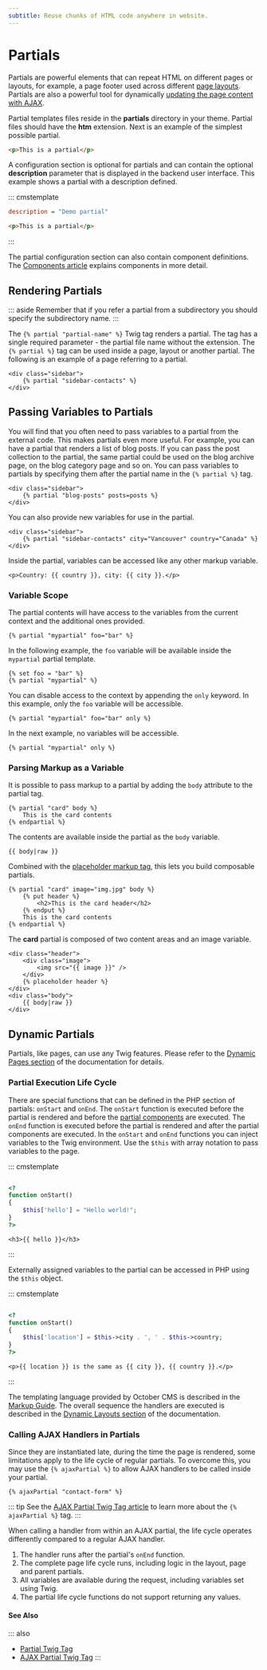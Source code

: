 ```yaml
---
subtitle: Reuse chunks of HTML code anywhere in website.
---
```

# Partials

Partials are powerful elements that can repeat HTML on different pages or layouts, for example, a page footer used across different [page layouts](./layouts.md). Partials are also a powerful tool for dynamically [updating the page content with AJAX](../ajax/update-partials.md).

Partial templates files reside in the **partials** directory in your theme. Partial files should have the **htm** extension. Next is an example of the simplest possible partial.

```html
<p>This is a partial</p>
```

A configuration section is optional for partials and can contain the optional **description** parameter that is displayed in the backend user interface. This example shows a partial with a description defined.

::: cmstemplate
```ini
description = "Demo partial"
```
```html
<p>This is a partial</p>
```
:::

The partial configuration section can also contain component definitions. The [Components article](./components.md) explains components in more detail.

## Rendering Partials

::: aside
Remember that if you refer a partial from a subdirectory you should specify the subdirectory name.
:::

The `{% partial "partial-name" %}` Twig tag renders a partial. The tag has a single required parameter - the partial file name without the extension. The `{% partial %}` tag can be used inside a page, layout or another partial. The following is an example of a page referring to a partial.

```twig
<div class="sidebar">
    {% partial "sidebar-contacts" %}
</div>
```

## Passing Variables to Partials

You will find that you often need to pass variables to a partial from the external code. This makes partials even more useful. For example, you can have a partial that renders a list of blog posts. If you can pass the post collection to the partial, the same partial could be used on the blog archive page, on the blog category page and so on. You can pass variables to partials by specifying them after the partial name in the `{% partial %}` tag.

```twig
<div class="sidebar">
    {% partial "blog-posts" posts=posts %}
</div>
```

You can also provide new variables for use in the partial.

```twig
<div class="sidebar">
    {% partial "sidebar-contacts" city="Vancouver" country="Canada" %}
</div>
```

Inside the partial, variables can be accessed like any other markup variable.

```twig
<p>Country: {{ country }}, city: {{ city }}.</p>
```

### Variable Scope

The partial contents will have access to the variables from the current context and the additional ones provided.

```twig
{% partial "mypartial" foo="bar" %}
```

In the following example, the `foo` variable will be available inside the `mypartial` partial template.

```twig
{% set foo = "bar" %}
{% partial "mypartial" %}
```

You can disable access to the context by appending the `only` keyword. In this example, only the `foo` variable will be accessible.

```twig
{% partial "mypartial" foo="bar" only %}
```

In the next example, no variables will be accessible.

```twig
{% partial "mypartial" only %}
```

### Parsing Markup as a Variable

It is possible to pass markup to a partial by adding the `body` attribute to the partial tag.

```twig
{% partial "card" body %}
    This is the card contents
{% endpartial %}
```

The contents are available inside the partial as the `body` variable.

```twig
{{ body|raw }}
```

Combined with the [placeholder markup tag](../../markup/tag/placeholder.md), this lets you build composable partials.

```twig
{% partial "card" image="img.jpg" body %}
    {% put header %}
        <h2>This is the card header</h2>
    {% endput %}
    This is the card contents
{% endpartial %}
```

The **card** partial is composed of two content areas and an image variable.

```twig
<div class="header">
    <div class="image">
        <img src="{{ image }}" />
    </div>
    {% placeholder header %}
</div>
<div class="body">
    {{ body|raw }}
</div>
```

## Dynamic Partials

Partials, like pages, can use any Twig features. Please refer to the [Dynamic Pages section](pages.md) of the documentation for details.

### Partial Execution Life Cycle

There are special functions that can be defined in the PHP section of partials: `onStart` and `onEnd`. The `onStart` function is executed before the partial is rendered and before the [partial components](./components.md) are executed. The `onEnd` function is executed before the partial is rendered and after the partial components are executed. In the `onStart` and `onEnd` functions you can inject variables to the Twig environment. Use the `$this` with array notation to pass variables to the page.

::: cmstemplate
```ini
```
```php
<?
function onStart()
{
    $this['hello'] = "Hello world!";
}
?>
```
```twig
<h3>{{ hello }}</h3>
```
:::

Externally assigned variables to the partial can be accessed in PHP using the `$this` object.

::: cmstemplate
```ini
```
```php
<?
function onStart()
{
    $this['location'] = $this->city . ', ' . $this->country;
}
?>
```
```twig
<p>{{ location }} is the same as {{ city }}, {{ country }}.</p>
```
:::

The templating language provided by October CMS is described in the [Markup Guide](../../markup/templating.md). The overall sequence the handlers are executed is described in the [Dynamic Layouts section](./layouts.md) of the documentation.

### Calling AJAX Handlers in Partials

Since they are instantiated late, during the time the page is rendered, some limitations apply to the life cycle of regular partials. To overcome this, you may use the `{% ajaxPartial %}` to allow AJAX handlers to be called inside your partial.

```twig
{% ajaxPartial "contact-form" %}
```

::: tip
See the [AJAX Partial Twig Tag article](../../markup/tag/ajax-partial.md) to learn more about the `{% ajaxPartial %}` tag.
:::

When calling a handler from within an AJAX partial, the life cycle operates differently compared to a regular AJAX handler.

1. The handler runs after the partial's `onEnd` function.
1. The complete page life cycle runs, including logic in the layout, page and parent partials.
1. All variables are available during the request, including variables set using Twig.
1. The partial life cycle functions do not support returning any values.

#### See Also

::: also
* [Partial Twig Tag](../../markup/tag/partial.md)
* [AJAX Partial Twig Tag](../../markup/tag/ajax-partial.md)
:::

